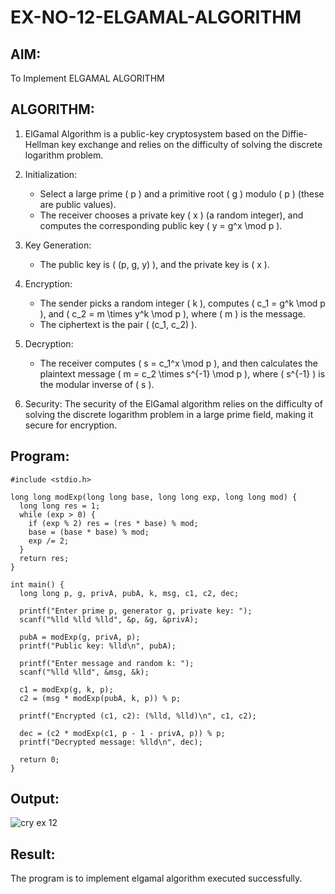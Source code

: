 # EX-NO-12-ELGAMAL-ALGORITHM

## AIM:
To Implement ELGAMAL ALGORITHM

## ALGORITHM:

1. ElGamal Algorithm is a public-key cryptosystem based on the Diffie-Hellman key exchange and relies on the difficulty of solving the discrete logarithm problem.

2. Initialization:
   - Select a large prime \( p \) and a primitive root \( g \) modulo \( p \) (these are public values).
   - The receiver chooses a private key \( x \) (a random integer), and computes the corresponding public key \( y = g^x \mod p \).

3. Key Generation:
   - The public key is \( (p, g, y) \), and the private key is \( x \).

4. Encryption:
   - The sender picks a random integer \( k \), computes \( c_1 = g^k \mod p \), and \( c_2 = m \times y^k \mod p \), where \( m \) is the message.
   - The ciphertext is the pair \( (c_1, c_2) \).

5. Decryption:
   - The receiver computes \( s = c_1^x \mod p \), and then calculates the plaintext message \( m = c_2 \times s^{-1} \mod p \), where \( s^{-1} \) is the modular inverse of \( s \).

6. Security: The security of the ElGamal algorithm relies on the difficulty of solving the discrete logarithm problem in a large prime field, making it secure for encryption.

## Program:
~~~
#include <stdio.h>

long long modExp(long long base, long long exp, long long mod) {
  long long res = 1;
  while (exp > 0) {
    if (exp % 2) res = (res * base) % mod;
    base = (base * base) % mod;
    exp /= 2;
  }
  return res;
}

int main() {
  long long p, g, privA, pubA, k, msg, c1, c2, dec;

  printf("Enter prime p, generator g, private key: ");
  scanf("%lld %lld %lld", &p, &g, &privA);

  pubA = modExp(g, privA, p);
  printf("Public key: %lld\n", pubA);

  printf("Enter message and random k: ");
  scanf("%lld %lld", &msg, &k);

  c1 = modExp(g, k, p);
  c2 = (msg * modExp(pubA, k, p)) % p;

  printf("Encrypted (c1, c2): (%lld, %lld)\n", c1, c2);

  dec = (c2 * modExp(c1, p - 1 - privA, p)) % p;
  printf("Decrypted message: %lld\n", dec);

  return 0;
}
~~~
## Output:
![cry ex 12](https://github.com/user-attachments/assets/27a5af6b-cee9-4048-a330-c1dd4eb4f09d)
## Result:
The program is to implement elgamal algorithm executed successfully.
